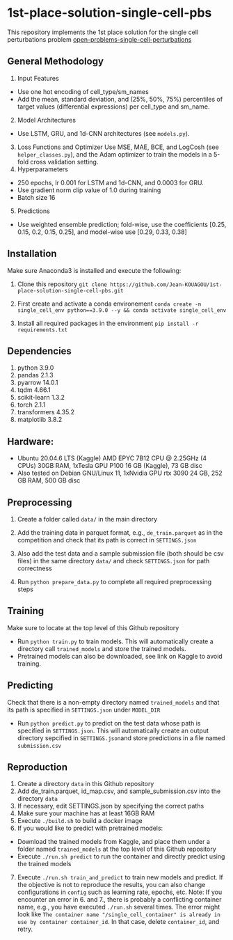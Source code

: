 # 1st-place-solution-single-cell-pbs
This repository implements the 1st place solution for the single cell perturbations problem [open-problems-single-cell-perturbations](https://www.kaggle.com/competitions/open-problems-single-cell-perturbations/overview)

## General Methodology 
1. Input Features 
- Use one hot encoding of cell_type/sm_names
- Add the mean, standard deviation, and (25%, 50%, 75%) percentiles of target values (differential expressions) per cell_type and sm_name.
2. Model Architectures
- Use LSTM, GRU, and 1d-CNN architectures (see `models.py`). 
3. Loss Functions and Optimizer
Use MSE, MAE, BCE, and LogCosh (see `helper_classes.py`), and the Adam optimizer to train the models in a 5-fold cross validation setting.
4. Hyperparameters
- 250 epochs, lr 0.001 for LSTM and 1d-CNN, and 0.0003 for GRU.
- Use gradient norm clip value of 1.0 during training
- Batch size 16
5. Predictions
- Use weighted ensemble prediction; fold-wise, use the coefficients [0.25, 0.15, 0.2, 0.15, 0.25], and model-wise use [0.29, 0.33, 0.38]


## Installation
Make sure Anaconda3 is installed and execute the following:

1. Clone this repository `git clone https://github.com/Jean-KOUAGOU/1st-place-solution-single-cell-pbs.git`

2. First create and activate a conda environement `conda create -n single_cell_env python==3.9.0 --y && conda activate single_cell_env`

3. Install all required packages in the environment `pip install -r requirements.txt`

## Dependencies
1. python 3.9.0
2. pandas 2.1.3
3. pyarrow 14.0.1
4. tqdm 4.66.1
5. scikit-learn 1.3.2
6. torch 2.1.1
7. transformers 4.35.2
8. matplotlib 3.8.2

## Hardware:
- Ubuntu 20.04.6 LTS (Kaggle) AMD EPYC 7B12 CPU @ 2.25GHz (4 CPUs) 30GB RAM, 1xTesla GPU P100 16 GB (Kaggle), 73 GB disc
- Also tested on Debian GNU/Linux 11, 1xNvidia GPU rtx 3090 24 GB, 252 GB RAM, 500 GB disc


## Preprocessing
1. Create a folder called `data/` in the main directory

2. Add the training data in parquet format, e.g., `de_train.parquet` as in the competition and check that its path is correct in `SETTINGS.json`

3. Also add the test data and a sample submission file (both should be csv files) in the same directory `data/` and check `SETTINGS.json` for path correctness

4. Run `python prepare_data.py` to complete all required preprocessing steps

## Training
Make sure to locate at the top level of this Github repository
- Run `python train.py` to train models. This will automatically create a directory call `trained_models` and store the trained models.
- Pretrained models can also be downloaded, see link on Kaggle to avoid training.

## Predicting
Check that there is a non-empty directory named `trained_models` and that its path is specified in `SETTINGS.json` under `MODEL_DIR`
- Run `python predict.py` to predict on the test data whose path is specified in `SETTINGS.json`. This will automatically create an output directory sepcified in `SETTINGS.json`and store predictions in a file named `submission.csv`

## Reproduction
1. Create a directory `data` in this Github repository
2. Add de_train.parquet, id_map.csv, and sample_submission.csv into the directory `data`
3. If necessary, edit SETTINGS.json by specifying the correct paths
4. Make sure your machine has at least 16GB RAM
5. Execute `./build.sh` to build a docker image
6. If you would like to predict with pretrained models:
- Download the trained models from Kaggle, and place them under a folder named `trained_models` at the top level of this Github repository
- Execute `./run.sh predict` to run the container and directly predict using the trained models
7. Execute `./run.sh train_and_predict` to train new models and predict. If the objective is not to reproduce the results, you can also change configurations in `config` such as learning rate, epochs, etc.
Note: If you encounter an error in 6. and 7., there is probably a conflicting container name, e.g., you have executed `./run.sh` several times. The error might look like `The container name "/single_cell_container" is already in use by container container_id`. In that case, delete `container_id`, and retry.



